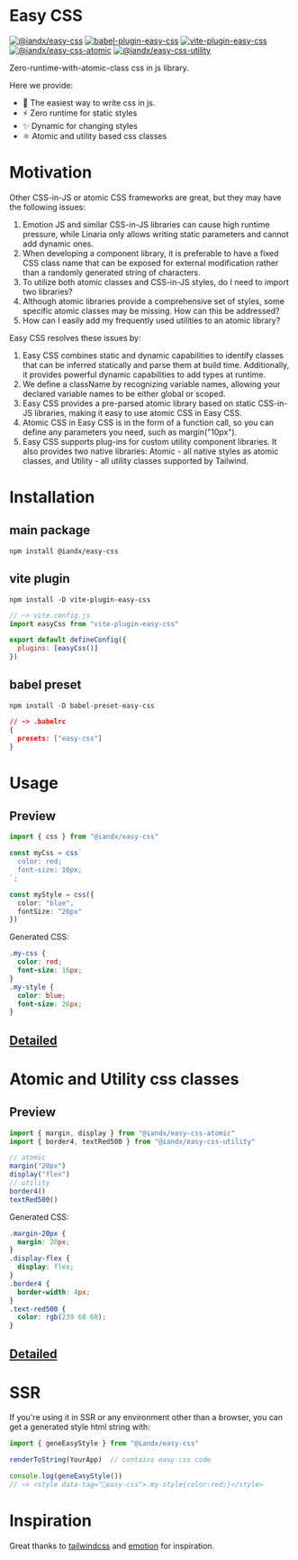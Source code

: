 # Easy CSS
[![@iandx/easy-css](https://badgen.net/npm/v/@iandx/easy-css?label=@iandx/easy-css)](https://www.npmjs.com/package/@iandx/easy-css)
[![babel-plugin-easy-css](https://badgen.net/npm/v/babel-plugin-easy-css?label=babel-plugin-easy-css)](https://www.npmjs.com/package/https://badgen.net/npm/v/babel-plugin-easy-css?label=babel-plugin-easy-css)
[![vite-plugin-easy-css](https://badgen.net/npm/v/vite-plugin-easy-css?label=vite-plugin-easy-css)](https://www.npmjs.com/package/https://badgen.net/npm/v/vite-plugin-easy-css?label=vite-plugin-easy-css)
[![@iandx/easy-css-atomic](https://badgen.net/npm/v/@iandx/easy-css-atomic?label=@iandx/easy-css-atomic)](https://www.npmjs.com/package/@iandx/easy-css-atomic)
[![@iandx/easy-css-utility](https://badgen.net/npm/v/@iandx/easy-css-utility?label=@iandx/easy-css-utility)](https://www.npmjs.com/package/@iandx/easy-css-utility)

Zero-runtime-with-atomic-class css in js library.

Here we provide:
* 🎨 The easiest way to write css in js.
* ⚡️ Zero runtime for static styles
* ✨ Dynamic for changing styles
* ⚛️ Atomic and utility based css classes


# Motivation
Other CSS-in-JS or atomic CSS frameworks are great, but they may have the following issues:

1. Emotion JS and similar CSS-in-JS libraries can cause high runtime pressure, while Linaria only allows writing static parameters and cannot add dynamic ones.
2. When developing a component library, it is preferable to have a fixed CSS class name that can be exposed for external modification rather than a randomly generated string of characters.
3. To utilize both atomic classes and CSS-in-JS styles, do I need to import two libraries?
4. Although atomic libraries provide a comprehensive set of styles, some specific atomic classes may be missing. How can this be addressed?
5. How can I easily add my frequently used utilities to an atomic library?

Easy CSS resolves these issues by:

1. Easy CSS combines static and dynamic capabilities to identify classes that can be inferred statically and parse them at build time. Additionally, it provides powerful dynamic capabilities to add types at runtime.
2. We define a className by recognizing variable names, allowing your declared variable names to be either global or scoped.
3. Easy CSS provides a pre-parsed atomic library based on static CSS-in-JS libraries, making it easy to use atomic CSS in Easy CSS.
4. Atomic CSS in Easy CSS is in the form of a function call, so you can define any parameters you need, such as margin("10px").
5.  Easy CSS supports plug-ins for custom utility component libraries. It also provides two native libraries: Atomic - all native styles as atomic classes, and Utility - all utility classes supported by Tailwind.

# Installation
## main package
```shell
npm install @iandx/easy-css
```

## vite plugin
```shell
npm install -D vite-plugin-easy-css
```
```js
// ~> vite.config.js
import easyCss from "vite-plugin-easy-css"

export default defineConfig({
  plugins: [easyCss()]
})
```
## babel preset
```shell
npm install -D babel-preset-easy-css
```
```json
// ~> .babelrc
{
  presets: ["easy-css"]
}
```

# Usage
## Preview
```ts
import { css } from "@iandx/easy-css"

const myCss = css`
  color: red;
  font-size: 16px;
`;

const myStyle = css({
  color: "blue",
  fontSize: "26px"
})
```
Generated CSS:
```css
.my-css {
  color: red;
  font-size: 16px;
}
.my-style {
  color: blue;
  font-size: 26px;
}
```
## [Detailed](./docs/USAGE.md)

# Atomic and Utility css classes
## Preview
```ts
import { margin, display } from "@iandx/easy-css-atomic"
import { border4, textRed500 } from "@iandx/easy-css-utility"

// atomic
margin("20px")
display("flex")
// utility
border4()
textRed500()
```
Generated CSS:
```css
.margin-20px {
  margin: 20px;
}
.display-flex {
  display: flex;
}
.border4 {
  border-width: 4px;
}
.text-red500 {
  color: rgb(239 68 68);
}
```
## [Detailed](./docs/ATOMIC.md)


# SSR
If you're using it in SSR or any environment other than a browser, you can get a generated style html string with:
```ts
import { geneEasyStyle } from "@iandx/easy-css"

renderToString(YourApp)  // contains easy-css code

console.log(geneEasyStyle())
// ~> <style data-tag="🎨easy-css">.my-style{color:red;}</style>
```

# Inspiration
Great thanks to [tailwindcss](https://tailwindcss.com/) and [emotion](https://emotion.sh/docs/introduction) for inspiration.